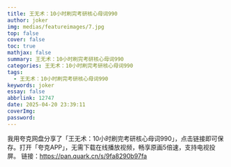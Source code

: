 ```yaml
---
title: 王无术：10小时刷完考研核心母词990
author: joker
img: medias/featureimages/7.jpg
top: false
cover: false
toc: true
mathjax: false
summary: 王无术：10小时刷完考研核心母词990
categories: 王无术：10小时刷完考研核心母词990
tags:
  - 王无术：10小时刷完考研核心母词990
keywords: joker
essay: false
abbrlink: 12747
date: 2025-04-20 23:39:11
coverImg:
password:
---
```


我用夸克网盘分享了「王无术：10小时刷完考研核心母词990」，点击链接即可保存。打开「夸克APP」，无需下载在线播放视频，畅享原画5倍速，支持电视投屏。
链接：https://pan.quark.cn/s/9fa8290b97fa
